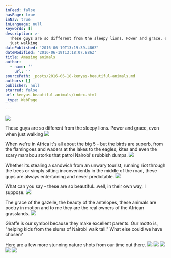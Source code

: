 ```yaml
---
inFeed: false
hasPage: true
inNav: true
inLanguage: null
keywords: []
description: >-
  These guys are so different from the sleepy lions. Power and grace, even when
  just walking
datePublished: '2016-06-19T13:19:39.486Z'
dateModified: '2016-06-19T13:18:07.886Z'
title: Amazing animals
author:
  - name: ''
    url: ''
sourcePath: _posts/2016-06-18-kenyas-beautiful-animals.md
authors: []
publisher: null
starred: false
url: kenyas-beautiful-animals/index.html
_type: WebPage

---
```

![](https://the-grid-user-content.s3-us-west-2.amazonaws.com/af092031-49b2-436a-b465-95d8169f4235.jpg)

These guys are so different from the sleepy lions. Power and grace, even when just walking
![](https://the-grid-user-content.s3-us-west-2.amazonaws.com/6ff06cae-30b3-49e6-ac40-127faad7801c.jpg)

When we're in Africa it's all about the big 5 - but the birds are superb, from the flamingoes and waders at the lakes to the eagles, kites and even the scary marabou storks that patrol Nairobi's rubbish dumps.
![](https://the-grid-user-content.s3-us-west-2.amazonaws.com/031703ec-7a81-49dd-87aa-06e45ef81769.jpg)

Whether its stealing a sandwich from an unwary tourist, running riot through the trees or simply sitting inconveniently in the middle of the road, these guys are always entertaining and never predictable.
![](https://the-grid-user-content.s3-us-west-2.amazonaws.com/cf09f6f3-f406-4e0b-90b0-391bb5039d07.jpg)

What can you say - these are so beautiful...well, in their own way, I suppose. ![](https://the-grid-user-content.s3-us-west-2.amazonaws.com/be0decd9-7e0b-4734-b5dc-89c65664725a.jpg)

The grace of the gazelle, the beauty of the antelopes, these animals are poetry in motion and to me they are the real owners of the African grasslands.
![](https://the-grid-user-content.s3-us-west-2.amazonaws.com/a23b546e-ad57-4758-aef8-d59b3e85589d.jpg)

Giraffe is our symbol because they make excellent parents. Our motto is, "helping kids from the slums of Nairobi walk tall." What else could we have chosen?

Here are a few more stunning nature shots from our time out there.
![](https://the-grid-user-content.s3-us-west-2.amazonaws.com/aedd19ec-bb1a-45e2-adfb-10f1d9173b28.jpg)
![](https://the-grid-user-content.s3-us-west-2.amazonaws.com/9811585f-7310-45ba-9079-919a345e9733.jpg)
![](https://the-grid-user-content.s3-us-west-2.amazonaws.com/b838a63f-a00b-4707-ac54-c237a4bcefcb.jpg)
![](https://the-grid-user-content.s3-us-west-2.amazonaws.com/298f2aa7-adfa-44ab-b026-011fee03f725.jpg)
![](https://the-grid-user-content.s3-us-west-2.amazonaws.com/1c4c47df-dcab-40b2-b857-ff86c05fabc7.jpg)